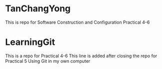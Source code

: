 # TanChangYong
This is repo for Software Construction and Configuration Practical 4-6

# LearningGit
This is a repo for Practical 4-6
This line is added after closing the repo for Practical 5
Using Git in my own computer
